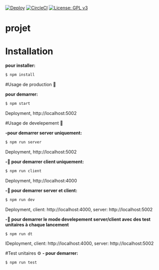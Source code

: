 [![Deploy](https://www.herokucdn.com/deploy/button.png)](https://heroku.com/deploy)
[![CircleCI](https://circleci.com/gh/andresvcc/ademag/tree/master.svg?style=svg&circle-token=63aa6d370278eee4e107cfda2983813282ad9352)](https://circleci.com/gh/andresvcc/ademag/tree/master)
[![License: GPL v3](https://img.shields.io/badge/License-GPLv3-blue.svg)](https://www.gnu.org/licenses/gpl-3.0)

#  projet

# Installation
**pour installer:**
```bash
$ npm install
```

#Usage de production 🚀

**pour demarrer:**
```bash
$ npm start
```
Deployment, http://localhost:5002


#Usage de develepement 🔧

**-pour demarrer server uniquement:** 
```bash
$ npm run server
```
Deployment, http://localhost:5002

**-📌 pour demarrer client uniquement:**
```bash
$ npm run client
```
Deployment, http://localhost:4000

**-📌 pour demarrer server et client:**
```bash
$ npm run dev
```
Deployment, client: http://localhost:4000, server: http://localhost:5002

**-📌 pour demarrer le mode develepement server/client avec des test unitaires à chaque lancement**
```bash
$ npm run dt
```
lDeployment, client: http://localhost:4000, server: http://localhost:5002 


#Test unitaires ⚙
**- pour demarrer:**
```bash
$ npm run test
```